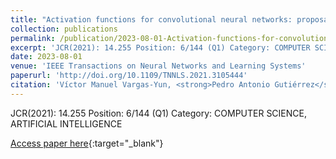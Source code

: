 ```yaml
---
title: "Activation functions for convolutional neural networks: proposals and experimental study"
collection: publications
permalink: /publication/2023-08-01-Activation-functions-for-convolutional-neural-networks-proposals-and-experimental-study
excerpt: 'JCR(2021): 14.255 Position: 6/144 (Q1) Category: COMPUTER SCIENCE, ARTIFICIAL INTELLIGENCE'
date: 2023-08-01
venue: 'IEEE Transactions on Neural Networks and Learning Systems'
paperurl: 'http://doi.org/10.1109/TNNLS.2021.3105444'
citation: 'Víctor Manuel Vargas-Yun, <strong>Pedro Antonio Gutiérrez</strong>, Javier Barbero-Gómez, César Hervás-Martínez, &quot;Activation functions for convolutional neural networks: proposals and experimental study.&quot; IEEE Transactions on Neural Networks and Learning Systems, Vol. Online 24 August 2021, 2023, pp.1-11.'
---
```

JCR(2021): 14.255 Position: 6/144 (Q1) Category: COMPUTER SCIENCE, ARTIFICIAL INTELLIGENCE

[Access paper here](http://doi.org/10.1109/TNNLS.2021.3105444){:target="_blank"}
